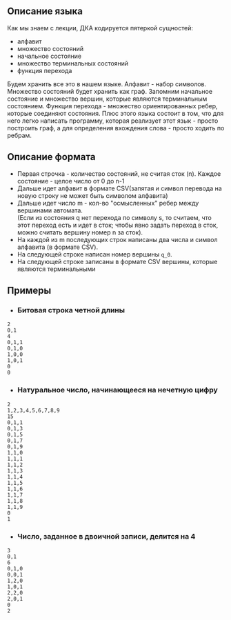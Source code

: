 ## Описание языка
Как мы знаем с лекции, ДКА кодируется пятеркой сущностей: 
* алфавит 
* множество состояний
* начальное состояние
* множество терминальных состояний
* функция перехода  

Будем хранить все это в нашем языке. Алфавит - набор символов. Множество состояний будет хранить как граф. Запомним начальное состояние и множество вершин, которые являются терминальным состоянием. Функция перехода - множество ориентированных ребер, которые соединяют состояния. 
Плюс этого языка состоит в том, что для него легко написать программу, которая реализует этот язык - просто построить граф, а для определения вхождения слова - просто ходить по ребрам.
## Описание формата
* Первая строчка - количество состояний, не считая сток (n). 
Каждое состояние - целое число от 0 до n-1  
* Дальше идет алфавит в формате CSV(запятая и символ перевода на новую строку не может быть символом алфавита)  
* Дальше идет число m - кол-во "осмысленных" ребер между вершинами автомата.  
(Если из состояния q нет перехода по символу s, то считаем, что этот переход есть и идет в сток; чтобы явно задать переход в сток, можно считать вершину номер n за сток).  
* На каждой из m последующих строк написаны два числа и символ алфавита (в формате CSV).  
* На следующей строке написан номер вершины `q_0`.  
* На следующей строке записаны в формате CSV вершины, которые являются терминальными
## Примеры
* ### Битовая строка четной длины
```
2
0,1
4
0,1,1
0,1,0
1,0,0
1,0,1
0
0
```
* ### Натуральное число, начинающееся на нечетную цифру
```
2
1,2,3,4,5,6,7,8,9
15
0,1,1
0,1,3
0,1,5
0,1,7
0,1,9
1,1,0
1,1,1
1,1,2
1,1,3
1,1,4
1,1,5
1,1,6
1,1,7
1,1,8
1,1,9
0
1
```
* ### Число, заданное в двоичной записи, делится на 4
```
3
0,1
6
0,1,0
0,0,1
1,2,0
1,0,1
2,2,0
2,0,1
0
2
```